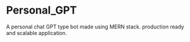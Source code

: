 # Personal_GPT
A personal chat GPT type bot made using MERN stack. production ready and scalable application. 
